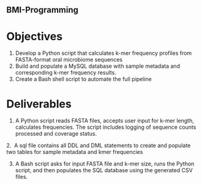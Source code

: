 ## BMI-Programming

# Objectives
1. Develop a Python script that calculates k-mer frequency profiles from FASTA-format oral microbiome sequences
2. Build and populate a MySQL database with sample metadata and corresponding k-mer frequency results.
3. Create a Bash shell script to automate the full pipeline

# Deliverables
1. A Python script reads FASTA files, accepts user input for k-mer length, calculates frequencies. The script includes logging of sequence counts processed and coverage status.

2.  A sql file contains all DDL and DML statements to create and populate two tables for sample metadata and kmer frequencies

3. A Bash script asks for input FASTA file and k-mer size, runs the Python script, and then populates the SQL database using the generated CSV files.
